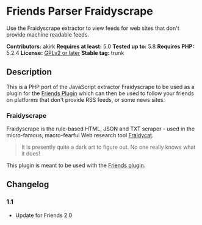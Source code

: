 # Friends Parser Fraidyscrape

Use the Fraidyscrape extractor to view feeds for web sites that don't provide machine readable feeds.

**Contributors:** akirk
**Requires at least:** 5.0
**Tested up to:** 5.8
**Requires PHP:** 5.2.4
**License:** [GPLv2 or later](http://www.gnu.org/licenses/gpl-2.0.html)
**Stable tag:** trunk

## Description

This is a PHP port of the JavaScript extractor Fraidyscrape to be used as a plugin for the [Friends Plugin](https://wordpress.org/plugins/friends) which can then be used to follow your friends on platforms that don't provide RSS feeds, or some news sites.

### Fraidyscrape

Fraidyscrape is the rule-based HTML, JSON and TXT scraper - used in the
micro-famous, macro-fearful Web research tool [Fraidycat](https://fraidyc.at/).

> It is presently quite a dark art to figure out. No one really knows what it does!

This plugin is meant to be used with the [Friends plugin](https://github.com/akirk/friends/).

## Changelog

### 1.1
- Update for Friends 2.0
